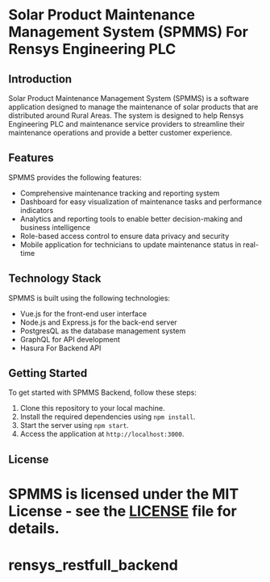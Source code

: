 # Solar Product Maintenance Management System (SPMMS) For Rensys Engineering PLC 

## Introduction

Solar Product Maintenance Management System (SPMMS) is a software application designed to manage the maintenance of solar products that are distributed around Rural Areas. The system is designed to help Rensys Engineering PLC and maintenance service providers to streamline their maintenance operations and provide a better customer experience.

## Features

SPMMS provides the following features:

-   Comprehensive maintenance tracking and reporting system
-   Dashboard for easy visualization of maintenance tasks and performance indicators
-   Analytics and reporting tools to enable better decision-making and business intelligence
-   Role-based access control to ensure data privacy and security
-   Mobile application for technicians to update maintenance status in real-time

## Technology Stack

SPMMS is built using the following technologies:

-   Vue.js for the front-end user interface
-   Node.js and Express.js for the back-end server
-   PostgresQL as the database management system
-   GraphQL for API development
- Hasura For Backend API

## Getting Started

To get started with SPMMS Backend, follow these steps:

1.  Clone this repository to your local machine.
2.  Install the required dependencies using `npm install`.
3.  Start the server using `npm start`.
4.  Access the application at `http://localhost:3000`.

## License

SPMMS is licensed under the MIT License - see the [LICENSE](https://chat.openai.com/LICENSE) file for details.
=======
# rensys_restfull_backend
